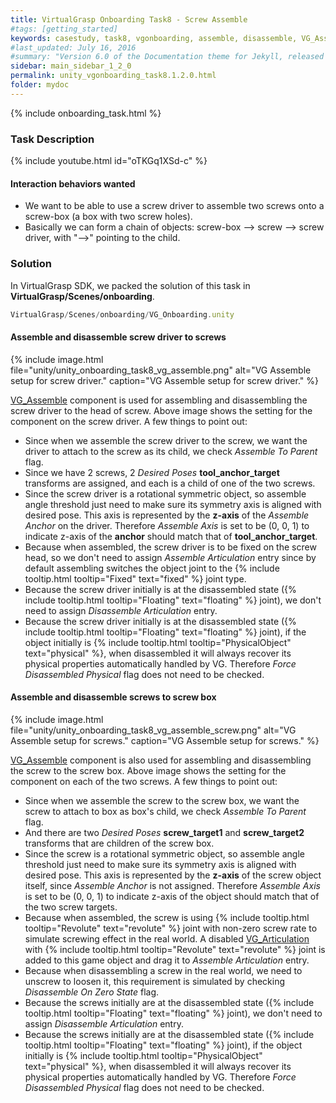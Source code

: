 ```yaml
---
title: VirtualGrasp Onboarding Task8 - Screw Assemble 
#tags: [getting_started]
keywords: casestudy, task8, vgonboarding, assemble, disassemble, VG_Assemble
#last_updated: July 16, 2016
#summary: "Version 6.0 of the Documentation theme for Jekyll, released July 4, 2016, implements relative links so you can view the files offline or on any server without configuring urls and baseurls. Additionally, you can store pages in subdirectories. Templates for alerts and images are available."
sidebar: main_sidebar_1_2_0
permalink: unity_vgonboarding_task8.1.2.0.html
folder: mydoc
---
```


{% include onboarding_task.html %}

### Task Description

{% include youtube.html id="oTKGq1XSd-c" %}

#### Interaction behaviors wanted

* We want to be able to use a screw driver to assemble two screws onto a screw-box (a box with two screw holes).
* Basically we can form a chain of objects: screw-box --> screw --> screw driver, with "-->" pointing to the child.

### Solution

In VirtualGrasp SDK, we packed the solution of this task in **VirtualGrasp/Scenes/onboarding**. 

```js
VirtualGrasp/Scenes/onboarding/VG_Onboarding.unity
````

#### Assemble and disassemble screw driver to screws

{% include image.html file="unity/unity_onboarding_task8_vg_assemble.png" alt="VG Assemble setup for screw driver." caption="VG Assemble setup for screw driver." %}

[VG_Assemble](unity_component_vgassemble.1.2.0.html) component is used for assembling and disassembling the screw driver to the head of screw. 
Above image shows the setting for the component on the screw driver. A few things to point out:

* Since when we assemble the screw driver to the screw, we want the driver to attach to the screw as its child, we check _Assemble To Parent_ flag. 
* Since we have 2 screws, 2 _Desired Poses_ **tool_anchor_target** transforms are assigned, and each is a child of one of the two screws. 
* Since the screw driver is a rotational symmetric object, so assemble angle threshold just need to make sure its symmetry axis is aligned with desired pose. This axis is represented by the **z-axis** of the _Assemble Anchor_ on the driver. Therefore _Assemble Axis_ is set to be (0, 0, 1) to indicate z-axis of the **anchor** should match that of **tool_anchor_target**.  
* Because when assembled, the screw driver is to be fixed on the screw head, so we don't need to assign _Assemble Articulation_ entry since by default assembling switches the object joint to the {% include tooltip.html tooltip="Fixed" text="fixed" %} joint type.
* Because the screw driver initially is at the disassembled state ({% include tooltip.html tooltip="Floating" text="floating" %} joint), we don't need to assign _Disassemble Articulation_ entry.
* Because the screw driver  initially is at the disassembled state ({% include tooltip.html tooltip="Floating" text="floating" %} joint), if the object initially is {% include tooltip.html tooltip="PhysicalObject" text="physical" %}, when disassembled it will always recover its physical properties automatically handled by VG. Therefore _Force Disassembled Physical_ flag does not need to be checked.


#### Assemble and disassemble screws to screw box

{% include image.html file="unity/unity_onboarding_task8_vg_assemble_screw.png" alt="VG Assemble setup for screws." caption="VG Assemble setup for screws." %}

[VG_Assemble](unity_component_vgassemble.1.2.0.html) component is also used for assembling and disassembling the screw to the screw box. 
Above image shows the setting for the component on each of the two screws. A few things to point out:

* Since when we assemble the screw to the screw box, we want the screw to attach to box as box's child, we check _Assemble To Parent_ flag. 
* And there are two _Desired Poses_  **screw_target1** and **screw_target2** transforms that are children of the screw box.
* Since the screw is a rotational symmetric object, so assemble angle threshold just need to make sure its symmetry axis is aligned with desired pose. This axis is represented by the **z-axis** of the screw object itself, since _Assemble Anchor_ is not assigned. Therefore _Assemble Axis_ is set to be (0, 0, 1) to indicate z-axis of the object should match that of the two screw targets.
* Because when assembled, the screw is using  {% include tooltip.html tooltip="Revolute" text="revolute" %} joint with non-zero screw rate to simulate screwing effect in the real world. A disabled [VG_Articulation](unity_component_vgarticulation.1.2.0.html) with  {% include tooltip.html tooltip="Revolute" text="revolute" %} joint is added to this game object and drag it to _Assemble Articulation_ entry.
* Because when disassembling a screw in the real world, we need to unscrew to loosen it, this requirement is simulated by checking _Disassemble On Zero State_ flag.
* Because the screws initially are at the disassembled state ({% include tooltip.html tooltip="Floating" text="floating" %} joint), we don't need to assign _Disassemble Articulation_ entry.
* Because the screws initially are at the disassembled state ({% include tooltip.html tooltip="Floating" text="floating" %} joint), if the object initially is {% include tooltip.html tooltip="PhysicalObject" text="physical" %}, when disassembled it will always recover its physical properties automatically handled by VG. Therefore _Force Disassembled Physical_ flag does not need to be checked.